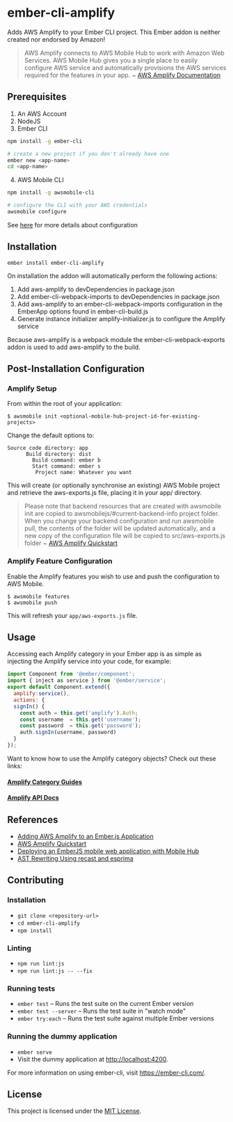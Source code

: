 # ember-cli-amplify

Adds AWS Amplify to your Ember CLI project.
This Ember addon is neither created nor endorsed by Amazon!
> AWS Amplify connects to AWS Mobile Hub to work with Amazon Web Services. AWS Mobile Hub gives you a single place to easily configure AWS service and automatically provisions the AWS services required for the features in your app. ~ [AWS Amplify Documentation](https://aws.github.io/aws-amplify/media/install_n_config)


## Prerequisites

1. An AWS Account
2. NodeJS
3. Ember CLI
  ```bash
  npm install -g ember-cli

  # create a new project if you don't already have one
  ember new <app-name>
  cd <app-name>
  ```
4. AWS Mobile CLI
  ```bash
  npm install -g awsmobile-cli

  # configure the CLI with your AWS credentials
  awsmobile configure
  ```
See [here](https://github.com/aws/awsmobile-cli#awsmobile-configure) for more details about configuration

## Installation

```
ember install ember-cli-amplify
```

On installation the addon will automatically perform the following actions:

1. Add aws-amplify to devDependencies in package.json
2. Add ember-cli-webpack-imports to devDependencies in package.json
3. Add aws-amplify to an ember-cli-webpack-imports configuration in the EmberApp options found in ember-cli-build.js
4. Generate instance initializer amplify-initializer.js to configure the Amplify service

Because aws-amplify is a webpack module the ember-cli-webpack-exports addon is used to add aws-amplify to the build.

## Post-Installation Configuration

### Amplify Setup

From within the root of your application:

```
$ awsmobile init <optional-mobile-hub-project-id-for-existing-projects>
```

Change the default options to:

```
Source code directory: app
      Build directory: dist
        Build command: ember b
        Start command: ember s
         Project name: Whatever you want
```

This will create (or optionally synchronise an existing) AWS Mobile project and retrieve the aws-exports.js file, placing it in your app/ directory.

> Please note that backend resources that are created with awsmobile init are copied to awsmobilejs/#current-backend-info project folder. When you change your backend configuration and run awsmobile pull, the contents of the folder will be updated automatically, and a new copy of the configuration file will be copied to src/aws-exports.js folder ~ [AWS Amplify Quickstart](https://aws.github.io/aws-amplify/media/quick_start#set-up-your-backend)

### Amplify Feature Configuration

Enable the Amplify features you wish to use and push the configuration to AWS Mobile.

```
$ awsmobile features
$ awsmobile push
```

This will refresh your `app/aws-exports.js` file.

## Usage

Accessing each Amplify category in your Ember app is
as simple as injecting the Amplify service into your code, for example:

```js
import Component from '@ember/component';
import { inject as service } from '@ember/service';
export default Component.extend({
  amplify:service(),
  actions: {
  signIn() {
    const auth = this.get('amplify').Auth;
    const username  = this.get('username');
    const password  = this.get('password');
    auth.signIn(username, password)
  }
});
```
Want to know how to use the Amplify category objects? Check out these links:
#### [Amplify Category Guides](https://aws.github.io/aws-amplify/media/developer_guide)
#### [Amplify API Docs](https://aws.github.io/aws-amplify/api/)

## References

- [Adding AWS Amplify to an Ember.js Application](https://itnext.io/adding-aws-amplify-to-an-ember-js-application-72683167c476)
- [AWS Amplify Quickstart](https://aws.github.io/aws-amplify/media/quick_start#set-up-your-backend)
- [Deploying an EmberJS mobile web application with Mobile Hub](https://aws.amazon.com/blogs/mobile/deploying-an-emberjs-mobile-web-application-mobile-hub/)
- [AST Rewriting Using recast and esprima](https://www.slideshare.net/srvance/ast-rewriting-using-recast-and-esprima)

## Contributing

### Installation

- `git clone <repository-url>`
- `cd ember-cli-amplify`
- `npm install`

### Linting

- `npm run lint:js`
- `npm run lint:js -- --fix`

### Running tests

- `ember test` – Runs the test suite on the current Ember version
- `ember test --server` – Runs the test suite in "watch mode"
- `ember try:each` – Runs the test suite against multiple Ember versions

### Running the dummy application

- `ember serve`
- Visit the dummy application at <http://localhost:4200>.

For more information on using ember-cli, visit <https://ember-cli.com/>.

## License

This project is licensed under the [MIT License](LICENSE.md).
